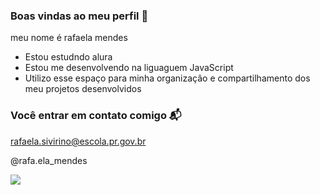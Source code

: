 ### Boas vindas ao meu perfil 💙

meu nome é rafaela mendes 

- Estou estudndo alura 
- Estou me desenvolvendo na liguaguem JavaScript
- Utilizo esse espaço para minha organizaçâo e compartilhamento dos meu projetos desenvolvidos

 ### Você entrar em contato comigo 📬

 rafaela.sivirino@escola.pr.gov.br
 
 @rafa.ela_mendes 

![]( https://media.tenor.com/Y4YWMFAXMBwAAAAd/neymar-neymar-gif.gif)

